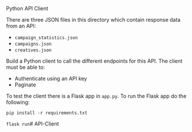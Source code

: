 Python API Client

There are three JSON files in this directory which contain response data from an API:
- `campaign_statistics.json`
- `campaigns.json`
- `creatives.json`

Build a Python client to call the different endpoints for this API.
The client must be able to:
- Authenticate using an API key
- Paginate

To test the client there is a Flask app in `app.py`.
To run the Flask app do the following:
```
pip install -r requirements.txt
```

``
flask run
``# API-Client
